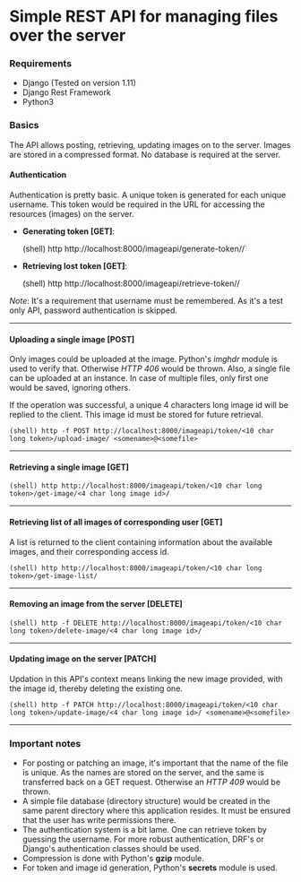 # Simple REST API for managing files over the server

### Requirements

* Django (Tested on version 1.11)
* Django Rest Framework
* Python3

### Basics

The API allows posting, retrieving, updating images on to the server. Images are stored in a compressed format. No database is required at the server.

#### Authentication

Authentication is pretty basic. A unique token is generated for each unique username. This token would be required in the URL for accessing the resources (images) on the server.

* **Generating token [GET]**:

	(shell) http http://localhost:8000/imageapi/generate-token/<username>/`

* **Retrieving lost token [GET]**:
	
	(shell) http http://localhost:8000/imageapi/retrieve-token/<username>/

*Note*: It's a requirement that username must be remembered. As it's a test only API, password authentication is skipped.

---

#### Uploading a single image [POST]

Only images could be uploaded at the image. Python's *imghdr* module is used to verify that. Otherwise *HTTP 406* would be thrown. Also, a single file can be uploaded at an instance. In case of multiple files, only first one would be saved, ignoring others.

If the operation was successful, a unique 4 characters long image id will be replied to the client. This image id must be stored for future retrieval.

	(shell) http -f POST http://localhost:8000/imageapi/token/<10 char long token>/upload-image/ <somename>@<somefile>

---

#### Retrieving  a single image [GET]

	(shell) http http://localhost:8000/imageapi/token/<10 char long token>/get-image/<4 char long image id>/

---

#### Retrieving list of all images of corresponding user [GET]

A list is returned to the client containing information about the available images, and their corresponding access id.

	(shell) http http://localhost:8000/imageapi/token/<10 char long token>/get-image-list/

---

#### Removing an image from the server [DELETE]

	(shell) http -f DELETE http://localhost:8000/imageapi/token/<10 char long token>/delete-image/<4 char long image id>/

---

#### Updating image on the server [PATCH]

Updation in this API's context means linking the new image provided, with the image id, thereby deleting the existing one.

	(shell) http -f PATCH http://localhost:8000/imageapi/token/<10 char long token>/update-image/<4 char long image id>/ <somename>@<somefile>

---

### Important notes

* For posting or patching an image, it's important that the name of the file is unique. As the names are stored on the server, and the same is transferred back on a GET request. Otherwise an *HTTP 409* would be thrown.
* A simple file database (directory structure) would be created in the same parent directory where this application resides. It must be ensured that the user has write permissions there.
* The authentication system is a bit lame. One can retrieve token by guessing the username. For more robust authentication, DRF's or Django's authentication classes should be used.
* Compression is done with Python's **gzip** module.
* For token and image id generation, Python's **secrets** module is used. 
